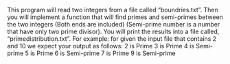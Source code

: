 This program will read two integers from a file
called “boundries.txt”. 
Then you will implement a function that will find primes and semi-primes between
the two integers (Both ends are included) 
(Semi-prime number is a number that have only two prime divisor). 
You will print the results into a file called, “primedistribution.txt”. 
For example: for given the input file that contains 2 and 10 we expect your output as follows:
2 is Prime
3 is Prime
4 is Semi-prime
5 is Prime
6 is Semi-prime
7 is Prime
9 is Semi-prime
